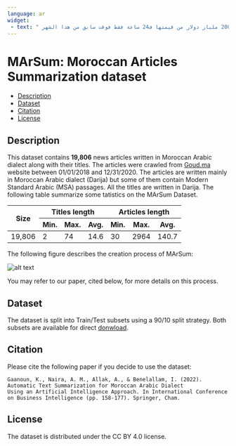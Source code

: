 ```yaml
---
language: ar
widget:
 - text: " كشف الملياردير الميريكاني ومؤسس شركة “مايكروسوفت”، بيل كَيتس، بللي ماعندوش حتى فلوس رقمية، وكيفضل يستثمر فلوسو فالأشياء اللي عندها قيمة، حسب كلامو. جريدة “بريطانية قالت أن تصريحات كَيتس على العملات المشفرة كانت بمناسبة حدث “سولني على أي حاجة”، اللي تنظم على موقع “ريديت” الشهير.بيل كَيتس اللي واصلة لافورتين ديالو ل116 مليار دولار، وهو رابع أغنى رجل فالعالم، جات تصريحاتو بالتزامن مع خسارة العملات الرقمية لتريليون دولار من قيمتها فعام 2022، وضاعت فحوالي 200 مليار دولار من قيمتها ف24 ساعة فقط فوقت سابق من هذا الشهر."
---
```


# MArSum: Moroccan Articles Summarization dataset
- [Description](#description)
- [Dataset](#dataset)
- [Citation](#citation)
- [License](#license)

## Description

This dataset contains **19,806** news articles written in Moroccan Arabic dialect along with their titles. The articles were crawled from [Goud.ma](http://www.goud.ma) website between 01/01/2018 and 12/31/2020. 
The articles are written mainly in Moroccan Arabic dialect (Darija) but some of them contain Modern Standard Arabic (MSA) passages. All the titles are written in Darija. 
The following table summarize some tatistics on the MArSum Dataset.


<table class="tg">
<thead>
  <tr>
    <th class="tg-0pky" rowspan="2">Size</th>
    <th class="tg-0pky" colspan="3">Titles length</th>
    <th class="tg-0pky" colspan="3">Articles length</th>
  </tr>
  <tr>
    <th class="tg-lqy6">Min.</th>
    <th class="tg-lqy6">Max.</th>
    <th class="tg-lqy6">Avg.</th>
    <th class="tg-lqy6">Min.</th>
    <th class="tg-lqy6">Max.</th>
    <th class="tg-0lax">Avg.</th>
  </tr>
</thead>
<tbody>
  <tr>
    <td class="tg-dvpl">19,806</td>
    <td class="tg-dvpl">2</td>
    <td class="tg-dvpl">74</td>
    <td class="tg-dvpl">14.6</td>
    <td class="tg-dvpl">30</td>
    <td class="tg-dvpl">2964</td>
    <td class="tg-0pky">140.7</td>
  </tr>
</tbody>
</table>

The following figure describes the creation process of MArSum:

![alt text](MArSum_schema_Color1.png)

You may refer to our paper, cited below, for more details on this process.

## Dataset

The dataset is split into Train/Test subsets using a 90/10 split strategy. Both subsets are available for direct [donwload](https://github.com/KamelGaanoun/MoroccanSummarization).
                      
## Citation

Please cite the following paper if you decide to use the dataset:

    Gaanoun, K., Naira, A. M., Allak, A., & Benelallam, I. (2022). Automatic Text Summarization for Moroccan Arabic Dialect
    Using an Artificial Intelligence Approach. In International Conference on Business Intelligence (pp. 158-177). Springer, Cham.
    
## License
The dataset is distributed under the CC BY 4.0 license.
